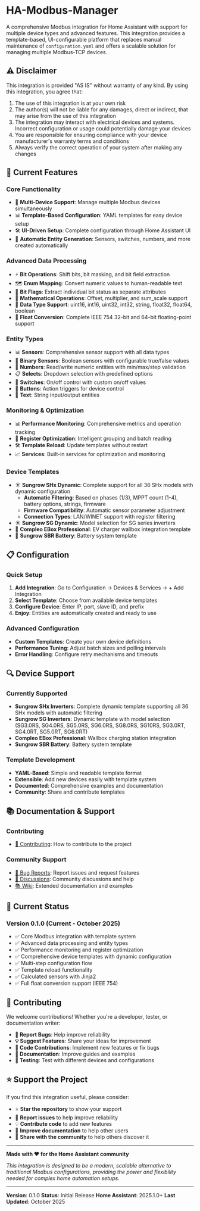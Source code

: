 # HA-Modbus-Manager

A comprehensive Modbus integration for Home Assistant with support for multiple device types and advanced features. This integration provides a template-based, UI-configurable platform that replaces manual maintenance of `configuration.yaml` and offers a scalable solution for managing multiple Modbus-TCP devices.

## ⚠️ Disclaimer

This integration is provided "AS IS" without warranty of any kind. By using this integration, you agree that:

1. The use of this integration is at your own risk
2. The author(s) will not be liable for any damages, direct or indirect, that may arise from the use of this integration
3. The integration may interact with electrical devices and systems. Incorrect configuration or usage could potentially damage your devices
4. You are responsible for ensuring compliance with your device manufacturer's warranty terms and conditions
5. Always verify the correct operation of your system after making any changes

## 🔧 Current Features

### Core Functionality
- 🔌 **Multi-Device Support**: Manage multiple Modbus devices simultaneously
- 📊 **Template-Based Configuration**: YAML templates for easy device setup
- 🛠 **UI-Driven Setup**: Complete configuration through Home Assistant UI
- 🔄 **Automatic Entity Generation**: Sensors, switches, numbers, and more created automatically

### Advanced Data Processing
- ⚡ **Bit Operations**: Shift bits, bit masking, and bit field extraction
- 🗺️ **Enum Mapping**: Convert numeric values to human-readable text
- 🏁 **Bit Flags**: Extract individual bit status as separate attributes
- 🔢 **Mathematical Operations**: Offset, multiplier, and sum_scale support
- 📏 **Data Type Support**: uint16, int16, uint32, int32, string, float32, float64, boolean
- 🌊 **Float Conversion**: Complete IEEE 754 32-bit and 64-bit floating-point support

### Entity Types
- 📊 **Sensors**: Comprehensive sensor support with all data types
- 🔘 **Binary Sensors**: Boolean sensors with configurable true/false values
- 🔢 **Numbers**: Read/write numeric entities with min/max/step validation
- 📋 **Selects**: Dropdown selection with predefined options
- 🔌 **Switches**: On/off control with custom on/off values
- 🔘 **Buttons**: Action triggers for device control
- 📝 **Text**: String input/output entities

### Monitoring & Optimization
- 📊 **Performance Monitoring**: Comprehensive metrics and operation tracking
- 🔧 **Register Optimization**: Intelligent grouping and batch reading
- 🛠️ **Template Reload**: Update templates without restart
- 📈 **Services**: Built-in services for optimization and monitoring

### Device Templates
- ☀️ **Sungrow SHx Dynamic**: Complete support for all 36 SHx models with dynamic configuration
  - **Automatic Filtering**: Based on phases (1/3), MPPT count (1-4), battery options, strings, firmware
  - **Firmware Compatibility**: Automatic sensor parameter adjustment
  - **Connection Types**: LAN/WINET support with register filtering
- ☀️ **Sungrow SG Dynamic**: Model selection for SG series inverters
- 🔋 **Compleo EBox Professional**: EV charger wallbox integration template
- 🔋 **Sungrow SBR Battery**: Battery system template


## 📋 Configuration

### Quick Setup
1. **Add Integration**: Go to Configuration → Devices & Services → + Add Integration
2. **Select Template**: Choose from available device templates
3. **Configure Device**: Enter IP, port, slave ID, and prefix
4. **Enjoy**: Entities are automatically created and ready to use

### Advanced Configuration
- **Custom Templates**: Create your own device definitions
- **Performance Tuning**: Adjust batch sizes and polling intervals
- **Error Handling**: Configure retry mechanisms and timeouts

## 🔍 Device Support

### Currently Supported
- **Sungrow SHx Inverters**: Complete dynamic template supporting all 36 SHx models with automatic filtering
- **Sungrow SG Inverters**: Dynamic template with model selection (SG3.0RS, SG4.0RS, SG5.0RS, SG6.0RS, SG8.0RS, SG10RS, SG3.0RT, SG4.0RT, SG5.0RT, SG6.0RT)
- **Compleo EBox Professional**: Wallbox charging station integration
- **Sungrow SBR Battery**: Battery system template


### Template Development
- **YAML-Based**: Simple and readable template format
- **Extensible**: Add new devices easily with template system
- **Documented**: Comprehensive examples and documentation
- **Community**: Share and contribute templates

## 📚 Documentation & Support

### Contributing
- [🤝 Contributing](https://github.com/TCzerny/ha-modbus-manager/blob/main/CONTRIBUTING.md): How to contribute to the project

### Community Support
- [🐛 Bug Reports](https://github.com/TCzerny/ha-modbus-manager/issues): Report issues and request features
- [💬 Discussions](https://github.com/TCzerny/ha-modbus-manager/discussions): Community discussions and help
- [📚 Wiki](https://github.com/TCzerny/ha-modbus-manager/wiki): Extended documentation and examples

## 🎯 Current Status

### Version 0.1.0 (Current - October 2025)
- ✅ Core Modbus integration with template system
- ✅ Advanced data processing and entity types
- ✅ Performance monitoring and register optimization
- ✅ Comprehensive device templates with dynamic configuration
- ✅ Multi-step configuration flow
- ✅ Template reload functionality
- ✅ Calculated sensors with Jinja2
- ✅ Full float conversion support (IEEE 754)

## 🤝 Contributing

We welcome contributions! Whether you're a developer, tester, or documentation writer:

- **🐛 Report Bugs**: Help improve reliability
- **💡 Suggest Features**: Share your ideas for improvement
- **🔧 Code Contributions**: Implement new features or fix bugs
- **📖 Documentation**: Improve guides and examples
- **🧪 Testing**: Test with different devices and configurations

## ⭐ Support the Project

If you find this integration useful, please consider:

- ⭐ **Star the repository** to show your support
- 🐛 **Report issues** to help improve reliability
- 💡 **Contribute code** to add new features
- 📖 **Improve documentation** to help other users
- 🔗 **Share with the community** to help others discover it

---

**Made with ❤️ for the Home Assistant community**

*This integration is designed to be a modern, scalable alternative to traditional Modbus configurations, providing the power and flexibility needed for complex home automation setups.*

---

**Version**: 0.1.0
**Status**: Initial Release
**Home Assistant**: 2025.1.0+
**Last Updated**: October 2025
